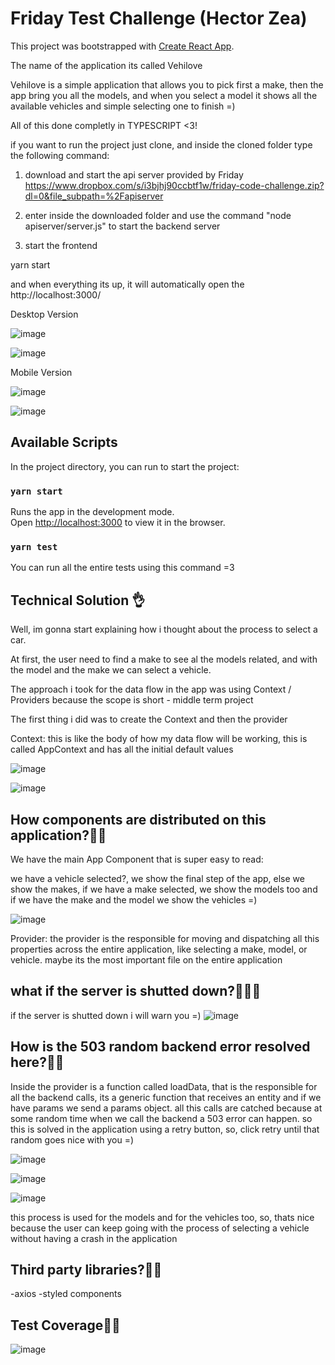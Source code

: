 # Friday Test Challenge (Hector Zea)

This project was bootstrapped with [Create React App](https://github.com/facebook/create-react-app).

The name of the application its called Vehilove

Vehilove is a simple application that allows you to pick first a make, then the app bring you all the models, and when you select a model it shows all the available vehicles and simple selecting one to finish =)

All of this done completly in TYPESCRIPT <3!

if you want to run the project just clone, and inside the cloned folder type the following command:

1) download and start the api server provided by Friday
   https://www.dropbox.com/s/i3bjhj90ccbtf1w/friday-code-challenge.zip?dl=0&file_subpath=%2Fapiserver
 
2) enter inside the downloaded folder and use the command "node apiserver/server.js" to start the backend server

3) start the frontend 

  yarn start 
  
and when everything its up, it will automatically open the http://localhost:3000/
   

Desktop Version

![image](https://user-images.githubusercontent.com/19554398/143962865-3aafc419-c036-4dd7-acf6-90dd6e1bdd89.png)


![image](https://user-images.githubusercontent.com/19554398/143968394-3b39775d-3d9d-4f49-acca-24c4ef82ea65.png)


Mobile Version

![image](https://user-images.githubusercontent.com/19554398/143962907-868bac09-25b2-42d7-84ab-a199fd3e587f.png)

![image](https://user-images.githubusercontent.com/19554398/143968441-03111183-643d-4113-bf8a-ecf043be2b6c.png)



## Available Scripts

In the project directory, you can run to start the project:

### `yarn start`

Runs the app in the development mode.\
Open [http://localhost:3000](http://localhost:3000) to view it in the browser.

### `yarn test`

You can run all the entire tests using this command =3 

## Technical Solution 👌

Well, im gonna start explaining how i thought about the process to select a car.

At first, the user need to find a make to see al the models related, and with the model and the make we can select a vehicle.

The approach i took for the data flow in the app was using Context / Providers because the scope is short - middle term project

The first thing i did was to create the Context and then the provider

Context: this is like the body of how my data flow will be working, this is called AppContext and has all the initial default values

![image](https://user-images.githubusercontent.com/19554398/143965173-9e498afa-1c78-41ac-adab-3342d04c8f38.png)

![image](https://user-images.githubusercontent.com/19554398/143964001-716043ba-3959-4666-bc5c-8c931aa95a5f.png)

## How components are distributed on this application?🧐🧐

We have the main App Component that is super easy to read:

we have a vehicle selected?, we show the final step of the app, else we show the makes, if we have a make selected, we show the models too and if we have the make and the model we show the vehicles =)

![image](https://user-images.githubusercontent.com/19554398/143964805-d8ca0396-4291-40ce-81cd-d3c910fa7fc8.png)

Provider: the provider is the responsible for moving and dispatching all this properties across the entire application, like selecting a make, model, or vehicle. maybe its the most important file on the entire application

## what if the server is shutted down?🥲🥲🥲

if the server is shutted down i will warn you =) 
![image](https://user-images.githubusercontent.com/19554398/143967051-25c2d0ec-cd18-47eb-a9d8-b0cd3c980c36.png)


## How is the 503 random backend error resolved here?🧐🧐

Inside the provider is a function called loadData, that is the responsible for all the backend calls, its a generic function that receives an entity and if we have params we send a params object. all this calls are catched because at some random time when we call the backend a 503 error can happen. so this is solved in the application using a retry button, so, click retry until that random goes nice with you =)

![image](https://user-images.githubusercontent.com/19554398/143964562-384e4780-793b-4e4c-b58d-c95e38c16c7d.png)

![image](https://user-images.githubusercontent.com/19554398/143965029-f87c6ac5-314a-4f98-9b69-061deff66382.png)

![image](https://user-images.githubusercontent.com/19554398/143965049-eac17867-6bdd-40cc-b027-a61222abf506.png)


this process is used for the models and for the vehicles too, so, thats nice because the user can keep going with the process of selecting a vehicle without having a crash in the application 

## Third party libraries?🧐🧐

-axios
-styled components 

## Test Coverage🧐🧐

![image](https://user-images.githubusercontent.com/19554398/143966081-3791e80f-9d3d-4c5c-99f0-eec6c808b36b.png)


